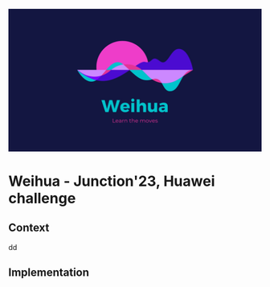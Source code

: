 ![logo_16x9.jpg](logo_16x9.jpg)

# Weihua - Junction'23, Huawei challenge



## Context

dd

## Implementation